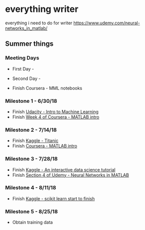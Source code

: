 # everything writer

everything i need to do for writer
https://www.udemy.com/neural-networks_in_matlab/
## Summer things

### Meeting Days

* First Day - 
* Second Day - 

* Finish Coursera - MML notebooks

### Milestone 1 - 6/30/18

* Finish [Udacity - Intro to Machine Learning](https://classroom.udacity.com/courses/ud120)
* Finish [Week 4 of Coursera - MATLAB intro](https://www.coursera.org/learn/matlab)

### Milestone 2 - 7/14/18

* Finish [Kaggle - Titanic](https://www.kaggle.com/startupsci/titanic-data-science-solutions)
* Finish [Coursera - MATLAB intro](https://www.coursera.org/learn/matlab)

### Milestone 3 - 7/28/18

* Finish [Kaggle - An interactive data science tutorial](https://www.kaggle.com/helgejo/an-interactive-data-science-tutorial)
* Finish [Section 4 of Udemy - Neural Networks in MATLAB](https://www.udemy.com/neural-networks_in_matlab/)

### Milestone 4 - 8/11/18

* Finish [Kaggle - scikit learn start to finish](https://www.kaggle.com/jeffd23/scikit-learn-ml-from-start-to-finish)

### Milestone 5 - 8/25/18

* Obtain training data
